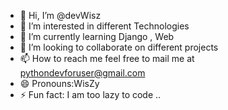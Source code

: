 - 👋 Hi, I’m @devWisz
- 👀 I’m interested in different Technologies
- 🌱 I’m currently learning Django , Web
- 💞️ I’m looking to collaborate on different projects
- 📫 How to reach me feel free to mail me at pythondevforuser@gmail.com
- 😄 Pronouns:WisZy
- ⚡ Fun fact: I am too lazy to code ..

<!---
devWisz/devWisz is a ✨ special ✨ repository because its `README.md` (this file) appears on your GitHub profile.
You can click the Preview link to take a look at your changes.
--->

